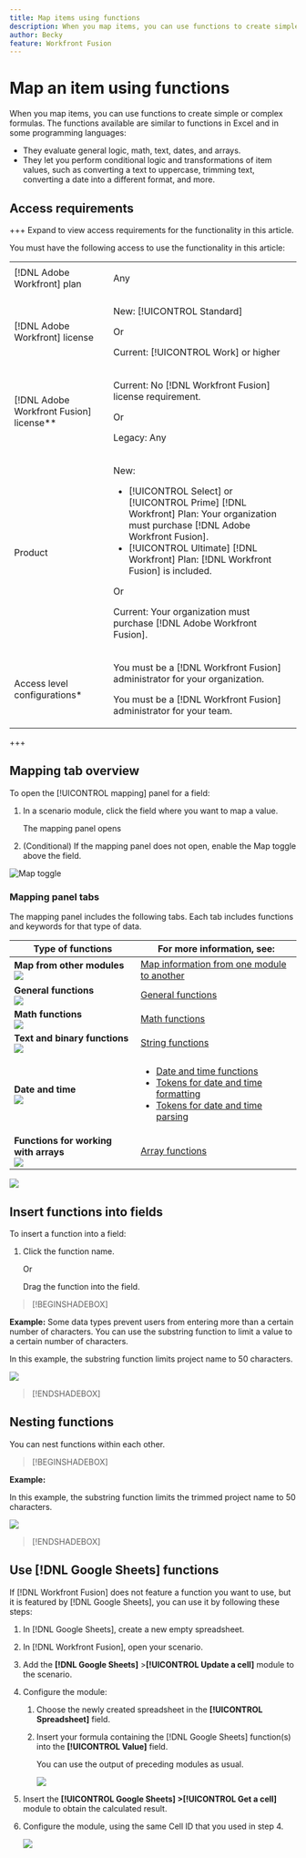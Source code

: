 ```yaml
---
title: Map items using functions
description: When you map items, you can use functions to create simple or complex formulas.
author: Becky
feature: Workfront Fusion
---
```

# Map an item using functions

When you map items, you can use functions to create simple or complex formulas. The functions available are similar to functions in Excel and in some programming languages:

* They evaluate general logic, math, text, dates, and arrays. 
* They let you perform conditional logic and transformations of item values, such as converting a text to uppercase, trimming text, converting a date into a different format, and more. 

<!--For more information, see [Map information from one module to another in Adobe Workfront Fusion](../../workfront-fusion/mapping/map-information-between-modules.md).-->


## Access requirements

+++ Expand to view access requirements for the functionality in this article.

You must have the following access to use the functionality in this article:

<table style="table-layout:auto">
 <col> 
 <col> 
 <tbody> 
  <tr> 
   <td role="rowheader">[!DNL Adobe Workfront] plan</td> 
   <td> <p>Any</p> </td> 
  </tr> 
  <tr data-mc-conditions=""> 
   <td role="rowheader">[!DNL Adobe Workfront] license</td> 
   <td> <p>New: [!UICONTROL Standard]</p><p>Or</p><p>Current: [!UICONTROL Work] or higher</p> </td> 
  </tr> 
  <tr> 
   <td role="rowheader">[!DNL Adobe Workfront Fusion] license**</td> 
   <td>
   <p>Current: No [!DNL Workfront Fusion] license requirement.</p>
   <p>Or</p>
   <p>Legacy: Any </p>
   </td> 
  </tr> 
  <tr> 
   <td role="rowheader">Product</td> 
   <td>
   <p>New:</p> <ul><li>[!UICONTROL Select] or [!UICONTROL Prime] [!DNL Workfront] Plan: Your organization must purchase [!DNL Adobe Workfront Fusion].</li><li>[!UICONTROL Ultimate] [!DNL Workfront] Plan: [!DNL Workfront Fusion] is included.</li></ul>
   <p>Or</p>
   <p>Current: Your organization must purchase [!DNL Adobe Workfront Fusion].</p>
   </td> 
  </tr>
  <tr data-mc-conditions=""> 
   <td role="rowheader">Access level configurations*</td> 
   <td> 
     <p>You must be a [!DNL Workfront Fusion] administrator for your organization.</p>
     <p>You must be a [!DNL Workfront Fusion] administrator for your team.</p>
   </td> 
  </tr> 
   </td> 
  </tr> 
 </tbody> 
</table>

<!--For more detail about the information in this table, see [Access requirements in Workfront documentation](/help/quicksilver/administration-and-setup/add-users/access-levels-and-object-permissions/access-level-requirements-in-documentation.md).-->

<!--For information on [!DNL Adobe Workfront Fusion] licenses, see [[!DNL Adobe Workfront Fusion] licenses](../../workfront-fusion/get-started/license-automation-vs-integration.md).-->

+++

## Mapping tab overview

To open the [!UICONTROL mapping] panel for a field:

1. In a scenario module, click the field where you want to map a value.

   The mapping panel opens
1. (Conditional) If the mapping panel does not open, enable the Map toggle above the field.

![Map toggle](assets/map-toggle.png)

### Mapping panel tabs

The mapping panel includes the following tabs. Each tab includes functions and keywords for that type of data.

| Type of functions | For more information, see:|
|---|---|
| **Map from other modules**<br>![](assets/toolbar-icon-functions-you-map-from-other-modules.png) | [Map information from one module to another](/help/workfront-fusion/create-scenarios/map-data/map-data-from-one-to-another.md) |
|  **General functions**<br>![](assets/toolbar-icon-general-function.png)|[General functions](/help/workfront-fusion/references/mapping-panel/functions/general-functions.md) |
| **Math functions**<br>![](assets/toolbar-icon-math-functions.png)| [Math functions](/help/workfront-fusion/references/mapping-panel/functions/math-functions.md)|
| **Text and binary functions**<br>![](assets/toolbar-icon-text&binary-functions.png)| [String functions](/help/workfront-fusion/references/mapping-panel/functions/string-functions.md)|
| **Date and time** <br> ![](assets/toolbar-icon-date&time-functions.png)| <ul><li>[Date and time functions](/help/workfront-fusion/references/mapping-panel/functions/date-and-time-functions.md)</li><li>[Tokens for date and time formatting](/help/workfront-fusion/references/mapping-panel/functions/tokens-for-date-and-time-formatting.md)</li><li> [Tokens for date and time parsing](/help/workfront-fusion/references/mapping-panel/functions/tokens-for-date-and-time-parsing.md)</li></ul> |
|**Functions for working with arrays**<br> ![](assets/toolbar-icon-functions-for-arrays.png)|[Array functions](/help/workfront-fusion/references/mapping-panel/functions/array-functions.md)|

![](assets/functions-toolbar-350x189.png)

## Insert functions into fields

To insert a function into a field:

1. Click the function name.

   Or

   Drag the function into the field.


>[!BEGINSHADEBOX]

   **Example:** Some data types prevent users from entering more than a certain number of characters. You can use the substring function to limit a value to a certain number of characters.

   In this example, the substring function limits project name to 50 characters.

   ![](assets/example-meet-length-restriction-350x184.png)

>[!ENDSHADEBOX]

## Nesting functions

You can nest functions within each other.

>[!BEGINSHADEBOX]

   **Example:** 

   In this example, the substring function limits the trimmed project name to 50 characters.

   ![](assets/trimmed-name-under-50.png)

>[!ENDSHADEBOX]

## Use [!DNL Google Sheets] functions

If [!DNL Workfront Fusion] does not feature a function you want to use, but it is featured by [!DNL Google Sheets], you can use it by following these steps:

1. In [!DNL Google Sheets], create a new empty spreadsheet.
1. In [!DNL Workfront Fusion], open your scenario.
1. Add the **[!DNL Google Sheets]** >**[!UICONTROL Update a cell]** module to the scenario.

   <!--For instructions on adding a module, see [Add a module in a scenario](../../workfront-fusion/scenarios/create-a-scenario.md#add) in the article [Create a scenario](../../workfront-fusion/scenarios/create-a-scenario.md).-->

1. Configure the module:

   1. Choose the newly created spreadsheet in the **[!UICONTROL Spreadsheet]** field.
   1. Insert your formula containing the [!DNL Google Sheets] function(s) into the **[!UICONTROL Value]** field.

      You can use the output of preceding modules as usual.

      ![](assets/exploit-google-sheet-functions-350x218.png)

1. Insert the **[!UICONTROL Google Sheets] >[!UICONTROL Get a cell]** module to obtain the calculated result.
1. Configure the module, using the same Cell ID that you used in step 4.

   ![](assets/exploit-google-sheet-functions-2-350x187.png)
